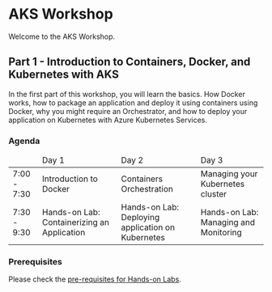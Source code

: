 # AKS Workshop

Welcome to the AKS Workshop.

## Part 1 - Introduction to Containers, Docker, and Kubernetes with AKS
In the first part of this workshop, you will learn the basics. How Docker works, how to package an application and deploy it using containers using Docker, why you might require an Orchestrator, and how to deploy your application on Kubernetes with Azure Kubernetes Services.


### Agenda

<table>
    <thead>
        <tr>
            <td></tb>
            <td>Day 1</tb>
            <td>Day 2</tb>
            <td>Day 3</tb>
        </tr>
    </thead>
    <tbody>
        <tr>
            <td>7:00 - 7:30</td>
            <td>Introduction to Docker</td>
            <td>Containers Orchestration</td>
            <td>Managing your Kubernetes cluster</td>
        </tr>
        <tr>
            <td>7:30 - 9:30</td>
            <td>Hands-on Lab: Containerizing an Application</td>
            <td>Hands-on Lab: Deploying application on Kubernetes</td>
            <td>Hands-on Lab: Managing and Monitoring</td>
        </tr>
    </tbody>
</table>

### Prerequisites

Please check the <a href="./content/labs/00.setup.md">pre-requisites for Hands-on Labs</a>.  